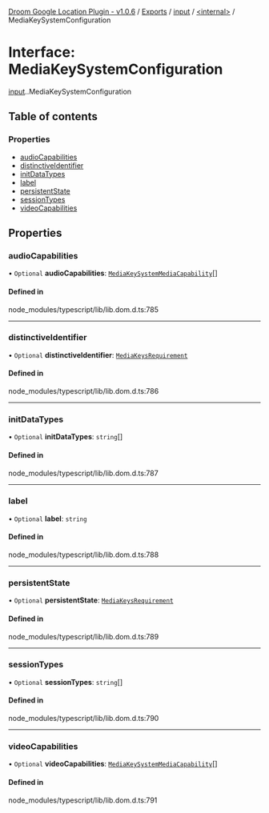 [Droom Google Location Plugin - v1.0.6](../README.md) / [Exports](../modules.md) / [input](../modules/input.md) / [<internal\>](../modules/input._internal_.md) / MediaKeySystemConfiguration

# Interface: MediaKeySystemConfiguration

[input](../modules/input.md).[<internal>](../modules/input._internal_.md).MediaKeySystemConfiguration

## Table of contents

### Properties

- [audioCapabilities](input._internal_.MediaKeySystemConfiguration.md#audiocapabilities)
- [distinctiveIdentifier](input._internal_.MediaKeySystemConfiguration.md#distinctiveidentifier)
- [initDataTypes](input._internal_.MediaKeySystemConfiguration.md#initdatatypes)
- [label](input._internal_.MediaKeySystemConfiguration.md#label)
- [persistentState](input._internal_.MediaKeySystemConfiguration.md#persistentstate)
- [sessionTypes](input._internal_.MediaKeySystemConfiguration.md#sessiontypes)
- [videoCapabilities](input._internal_.MediaKeySystemConfiguration.md#videocapabilities)

## Properties

### audioCapabilities

• `Optional` **audioCapabilities**: [`MediaKeySystemMediaCapability`](input._internal_.MediaKeySystemMediaCapability.md)[]

#### Defined in

node_modules/typescript/lib/lib.dom.d.ts:785

___

### distinctiveIdentifier

• `Optional` **distinctiveIdentifier**: [`MediaKeysRequirement`](../modules/input._internal_.md#mediakeysrequirement)

#### Defined in

node_modules/typescript/lib/lib.dom.d.ts:786

___

### initDataTypes

• `Optional` **initDataTypes**: `string`[]

#### Defined in

node_modules/typescript/lib/lib.dom.d.ts:787

___

### label

• `Optional` **label**: `string`

#### Defined in

node_modules/typescript/lib/lib.dom.d.ts:788

___

### persistentState

• `Optional` **persistentState**: [`MediaKeysRequirement`](../modules/input._internal_.md#mediakeysrequirement)

#### Defined in

node_modules/typescript/lib/lib.dom.d.ts:789

___

### sessionTypes

• `Optional` **sessionTypes**: `string`[]

#### Defined in

node_modules/typescript/lib/lib.dom.d.ts:790

___

### videoCapabilities

• `Optional` **videoCapabilities**: [`MediaKeySystemMediaCapability`](input._internal_.MediaKeySystemMediaCapability.md)[]

#### Defined in

node_modules/typescript/lib/lib.dom.d.ts:791
